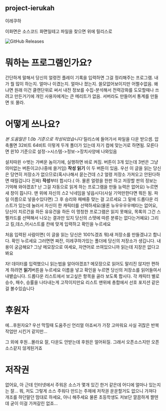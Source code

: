## project-ierukah
이레쿠하

이화면은 소스코드 화면일테고 파일을 찾으면 위에 릴리스로 

![GitHub Releases](https://img.shields.io/github/downloads/onric/project-ierukah/1.0b/total)

# 뭐하는 프로그램인가요?
간단하게 말해서 당신의 얼령전 플레이 기록을 입력하면 그걸 정리해주는 프로그램.
내가 뭘 많이 하는지. 얼마나 이겼는지. 얼마나 졌는지.
쓸모없어보이지만 어쩔수없음. 왜냐면 원래 이건 클랜단위로 써서 내전 정보를 수집-분석해서 전력강화를 도모할때나 쓰려고 만든거기에
개인 사용자에게는 큰 메리트가 없음. 서버라도 만들어서 통계를 만들면 또 몰라.

# 어떻게 쓰나요?
*본 도움말은 1.0b 기준으로 작성되었습니다*
릴리스에 들어가서 파일을 다운 받으셈.
압축풀면 32비트 64비트 이렇게 두개 폴더가 있는데 자기 컴에 맞는거로 하면됨.
모른다면 윈10 기준으로 설정->시스템->정보->장치사양에 나와있음

설치따윈 ㅇ벗는 가벼운 놈이기에, 실행하면 바로 켜짐.
버튼이 3개 있는데 3번은 그냥 의미없는 버튼이고(나중에 쓸거임)
**작성** **읽기** 이 두 버튼이 있음.
우선 이 글을 읽는 당신은 당연히 저장소가 없으므로(혹시나해서 묻는건데 스2 얼령 저장소 가져오고 안된다하면 때릴겁니다 진짜)
**작성**부터 합시다.( 아. 물론 얼령을 한판 하고 저장할 판의 정보는 기억해 와야겠죠? 난 그걸 자동으로 읽게 하는 프로그램을 만들 능력은 없어요)
누르면 새 창이 뜹니다. 
맨 위에 자신의 스2 닉네임을 넣읍시다(사실 기억만한다면 뭐든 됨. 파일 이름으로 넣을수있다면)
그 후 승리와 패배중 맞는 걸 고르세요
그 밑에 드롭다운 리스트가 있는데 눌러서 자신이 한 캐릭터를 선택하세요(물론 뉴우우우우메타는 없어요, 당신이 치르건을 하든 유유건을 하든 이 멍청한 프로그램은 읽지 못해요, 목록의 그건 스펠카드를 선택해서 나오는 결과만 있지 당신의 스탯에 따른 분류는 없다는거예요)
그리고 킬,데스,어시스트를 칸에 맞게 입력하고 확인을 누르세요

처음 입력된 사람이면( 이 글을 읽는 당신은 100%겠죠 뭐)새 저장소를 만들겠냐고 합니다. 확인 누르세요
그러면면 짜잔, 이레쿠하가있는 폴더에 당신의 저장소가 생깁니다. 내용이 궁금해요? 그냥 메모장으로 여세요, 자연어로 쓰여있으니까 읽는데 지장은 없다고 봐요

자! 데이터를 입력했으니 읽는법을 알아야겠죠? 메모장으로 읽어도 말리진 않지만 편하게 하려면 **읽기**버튼을 누르세요
이름을 넣고 확인을 누르면 당신의 저장소를 읽어들여서 내뱉습니다.
드롭다운 리스트에서 보고싶은 항목을 골라 보도록 합시다.
각 캐릭터 별로 승수, 패수, 승률을 나타내는게 고작이지만요
리스트 맨위에 총합에서 선호 포지션 같은걸 볼수있습니다


# 후원자
에...후원자요? 
우선 막힐때 도움주신 언리얼 아죠씨가 가장 고마워요
사실 귀찮은 반복 작업만 시킨거 같지만...

그 외에 후원...몰라요 잘, 다운도 안받는데 후원은 얼어뒤질. 그래서 오픈소스지만 오픈소스같지 않게된거죠

# 저작권
없어요, 아 근데 인터넷에서 주워온 소스가 몇개 있긴 한거 같은데 어디에 얼마나 있는지는 잘...
뭐, 저도 그렇게 소스 주워다 만드는 주제에 저작권 운운할거도 없으니 가져다 개조를 하던말던 맘대로 하세요, 아니 해주세요
물론 초등학생도 저보단 깔끔하게 짤텐데 굳이 이걸 가져갈린 없죠...
